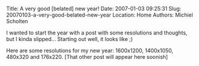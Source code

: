 Title: A very good [belated] new year!
Date: 2007-01-03 09:25:31
Slug: 20070103-a-very-good-belated-new-year
Location: Home
Authors: Michiel Scholten

<p>I wanted to start the year with a post with some resolutions and thoughts, but I kinda slipped... Starting out well, it looks like ;)</p>

<p>Here are some resolutions for my new year: 1600x1200, 1400x1050, 480x320 and 176x220. [That other post will appear here soonish]</p>